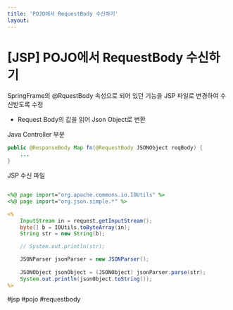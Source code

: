 ```yaml
---
title: 'POJO에서 RequestBody 수신하기'
layout: 
---
```


# [JSP] POJO에서 RequestBody 수신하기

SpringFrame의 @RquestBody 속성으로 되어 있던 기능을 JSP 파일로 변경하여 수신받도록 수정

* Request Body의 값을 읽어 Json Object로 변환


Java Controller 부분
```java
public @ResponseBody Map fn(@RequestBody JSONObject reqBody) {
    ...
}
```


JSP 수신 파일
```jsp

<%@ page import="org.apache.commons.io.IOUtils" %>
<%@ page import="org.json.simple.*" %>

<%
    InputStream in = request.getInputStream();
    byte[] b = IOUtils.toByteArray(in);
    String str = new String(b);

    // System.out.println(str);

    JSONParser jsonParser = new JSONParser();
    
    JSONObject jsonObject = (JSONObject) jsonParser.parse(str);
    System.out.println(jsonObject.toString());
%>

```

#jsp #pojo #requestbody